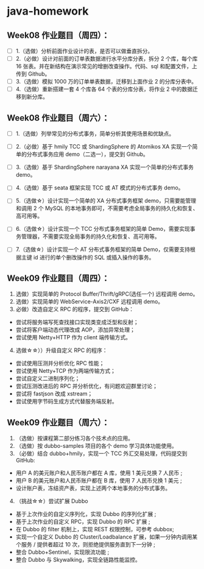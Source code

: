 # java-homework



## Week08 作业题目（周四）：

- [ ] 1.（选做）分析前面作业设计的表，是否可以做垂直拆分。
- [ ] 2.（必做）设计对前面的订单表数据进行水平分库分表，拆分 2 个库，每个库 16 张表。并在新结构在演示常见的增删改查操作。代码、sql 和配置文件，上传到 Github。
- [ ] 3.（选做）模拟 1000 万的订单单表数据，迁移到上面作业 2 的分库分表中。
- [ ] 4.（选做）重新搭建一套 4 个库各 64 个表的分库分表，将作业 2 中的数据迁移到新分库。

## Week08 作业题目（周六）：
- [ ] 1.（选做）列举常见的分布式事务，简单分析其使用场景和优缺点。
- [ ] 2.（必做）基于 hmily TCC 或 ShardingSphere 的 Atomikos XA 实现一个简单的分布式事务应用 demo（二选一），提交到 Github。
- [ ] 3.（选做）基于 ShardingSphere narayana XA 实现一个简单的分布式事务 demo。
- [ ] 4.（选做）基于 seata 框架实现 TCC 或 AT 模式的分布式事务 demo。
- [ ] 5.（选做☆）设计实现一个简单的 XA 分布式事务框架 demo，只需要能管理和调用 2 个 MySQL 的本地事务即可，不需要考虑全局事务的持久化和恢复、高可用等。
- [ ] 6.（选做☆）设计实现一个 TCC 分布式事务框架的简单 Demo，需要实现事务管理器，不需要实现全局事务的持久化和恢复、高可用等。
- [ ] 7.（选做☆）设计实现一个 AT 分布式事务框架的简单 Demo，仅需要支持根据主键 id 进行的单个删改操作的 SQL 或插入操作的事务。


## Week09 作业题目（周四）：

1. 选做）实现简单的 Protocol Buffer/Thrift/gRPC(选任一个) 远程调用 demo。
2. 选做）实现简单的 WebService-Axis2/CXF 远程调用 demo。
3. 必做）改造自定义 RPC 的程序，提交到 GitHub：
* 尝试将服务端写死查找接口实现类变成泛型和反射；
* 尝试将客户端动态代理改成 AOP，添加异常处理；
* 尝试使用 Netty+HTTP 作为 client 端传输方式。

4. 选做☆☆））升级自定义 RPC 的程序：

* 尝试使用压测并分析优化 RPC 性能；
* 尝试使用 Netty+TCP 作为两端传输方式；
* 尝试自定义二进制序列化；
* 尝试压测改进后的 RPC 并分析优化，有问题欢迎群里讨论；
* 尝试将 fastjson 改成 xstream；
* 尝试使用字节码生成方式代替服务端反射。

## Week09 作业题目（周六）：
1. （选做）按课程第二部分练习各个技术点的应用。
2. （选做）按 dubbo-samples 项目的各个 demo 学习具体功能使用。
3. （必做）结合 dubbo+hmily，实现一个 TCC 外汇交易处理，代码提交到 GitHub:
* 用户 A 的美元账户和人民币账户都在 A 库，使用 1 美元兑换 7 人民币 ;
* 用户 B 的美元账户和人民币账户都在 B 库，使用 7 人民币兑换 1 美元 ;
* 设计账户表，冻结资产表，实现上述两个本地事务的分布式事务。
4. （挑战☆☆）尝试扩展 Dubbo

* 基于上次作业的自定义序列化，实现 Dubbo 的序列化扩展 ;
* 基于上次作业的自定义 RPC，实现 Dubbo 的 RPC 扩展 ;
* 在 Dubbo 的 filter 机制上，实现 REST 权限控制，可参考 dubbox;
* 实现一个自定义 Dubbo 的 Cluster/Loadbalance 扩展，如果一分钟内调用某个服务 / 提供者超过 10 次，则拒绝提供服务直到下一分钟 ;
* 整合 Dubbo+Sentinel，实现限流功能 ;
* 整合 Dubbo 与 Skywalking，实现全链路性能监控。